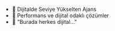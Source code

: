 - 👋 Dijitalde Seviye Yükselten Ajans
- 👀 Performans ve dijital odaklı çözümler
- 🌱 "Burada herkes dijital..."
